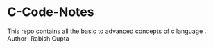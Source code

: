# C-Code-Notes
This repo contains all the basic to advanced concepts of c language .
Author- Rabish Gupta
